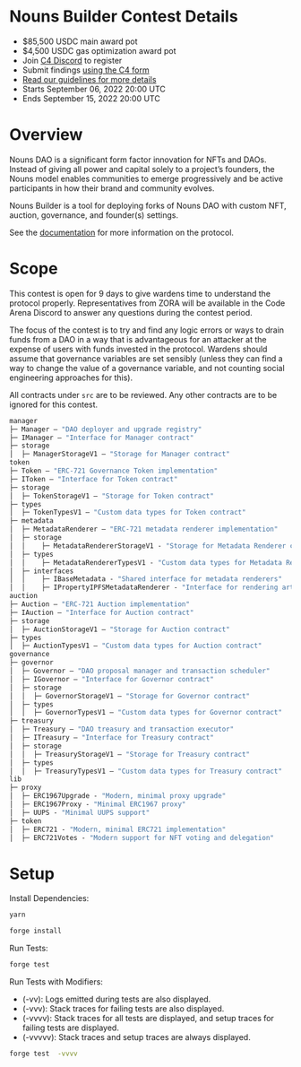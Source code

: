 # Nouns Builder Contest Details

- $85,500 USDC main award pot
- $4,500 USDC gas optimization award pot
- Join [C4 Discord](https://discord.gg/code4rena) to register
- Submit findings [using the C4 form](https://code4rena.com/contests/2022-09-nouns-builder-contest/submit)
- [Read our guidelines for more details](https://docs.code4rena.com/roles/wardens)
- Starts September 06, 2022 20:00 UTC
- Ends September 15, 2022 20:00 UTC

# Overview

Nouns DAO is a significant form factor innovation for NFTs and DAOs. Instead of giving all power and capital solely to a project’s founders, the Nouns model enables communities to emerge progressively and be active participants in how their brand and community evolves.

Nouns Builder is a tool for deploying forks of Nouns DAO with custom NFT, auction, governance, and founder(s) settings.

See the [documentation](https://github.com/code-423n4/2022-09-nouns-builder/blob/main/docs/protocol-docs.md) for more information on the protocol.

# Scope

This contest is open for 9 days to give wardens time to understand the protocol properly. Representatives from ZORA will be available in the Code Arena Discord to answer any questions during the contest period.

The focus of the contest is to try and find any logic errors or ways to drain funds from a DAO in a way that is advantageous for an attacker at the expense of users with funds invested in the protocol. Wardens should assume that governance variables are set sensibly (unless they can find a way to change the value of a governance variable, and not counting social engineering approaches for this).

All contracts under `src` are to be reviewed. Any other contracts are to be ignored for this contest.

```ml
manager
├─ Manager — "DAO deployer and upgrade registry"
├─ IManager — "Interface for Manager contract"
├─ storage
│  ├─ ManagerStorageV1 — "Storage for Manager contract"
token
├─ Token — "ERC-721 Governance Token implementation"
├─ IToken — "Interface for Token contract"
├─ storage
│  ├─ TokenStorageV1 — "Storage for Token contract"
├─ types
│  ├─ TokenTypesV1 — "Custom data types for Token contract"
├─ metadata
│  ├─ MetadataRenderer — "ERC-721 metadata renderer implementation"
│  ├─ storage
│  │    ├─ MetadataRendererStorageV1 - "Storage for Metadata Renderer contract"
│  ├─ types
│  │    ├─ MetadataRendererTypesV1 - "Custom data types for Metadata Renderer contract"
│  ├─ interfaces
│  │    ├─ IBaseMetadata - "Shared interface for metadata renderers"
│  │    ├─ IPropertyIPFSMetadataRenderer - "Interface for rendering artwork stored on IPFS"
auction
├─ Auction — "ERC-721 Auction implementation"
├─ IAuction — "Interface for Auction contract"
├─ storage
│  ├─ AuctionStorageV1 — "Storage for Auction contract"
├─ types
│  ├─ AuctionTypesV1 — "Custom data types for Auction contract"
governance
├─ governor
│  ├─ Governor — "DAO proposal manager and transaction scheduler"
│  ├─ IGovernor — "Interface for Governor contract"
│  ├─ storage
│  │  ├─ GovernorStorageV1 — "Storage for Governor contract"
│  ├─ types
│  │  ├─ GovernorTypesV1 — "Custom data types for Governor contract"
├─ treasury
│  ├─ Treasury — "DAO treasury and transaction executor"
│  ├─ ITreasury — "Interface for Treasury contract"
│  ├─ storage
│  │  ├─ TreasuryStorageV1 — "Storage for Treasury contract"
│  ├─ types
│  │  ├─ TreasuryTypesV1 — "Custom data types for Treasury contract"
lib
├─ proxy
│  ├─ ERC1967Upgrade - "Modern, minimal proxy upgrade"
│  ├─ ERC1967Proxy - "Minimal ERC1967 proxy"
│  ├─ UUPS - "Minimal UUPS support"
├─ token
│  ├─ ERC721 - "Modern, minimal ERC721 implementation"
│  ├─ ERC721Votes - "Modern support for NFT voting and delegation"
```

# Setup

Install Dependencies:

```bash
yarn
```

```bash
forge install
```

Run Tests:

```bash
forge test
```

Run Tests with Modifiers:

- (-vv): Logs emitted during tests are also displayed.
- (-vvv): Stack traces for failing tests are also displayed.
- (-vvvv): Stack traces for all tests are displayed, and setup traces for failing tests are displayed.
- (-vvvvv): Stack traces and setup traces are always displayed.

```bash
forge test  -vvvv
```
